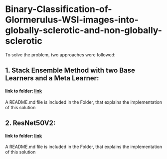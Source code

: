 # Binary-Classification-of-Glormerulus-WSI-images-into-globally-sclerotic-and-non-globally-sclerotic

To solve the problem, two approaches were followed:

## 1. Stack Ensemble Method with two Base Learners and a Meta Learner:
#### link to folder: [link]()
A README.md file is included in the Folder, that explains the implementation of this solution

## 2. ResNet50V2:
#### link to folder: [link]()
A README.md file is included in the Folder, that explains the implementation of this solution
